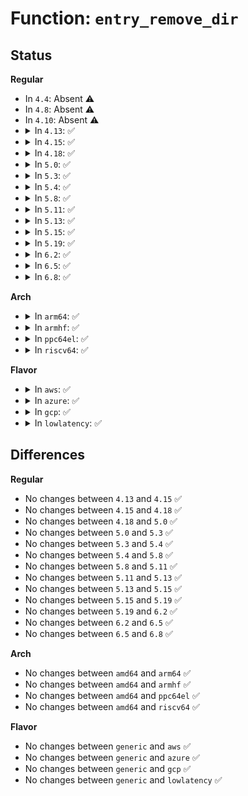 # Function: <code>entry_remove_dir</code>

## Status
<b>Regular</b>
<ul>
<li>
In <code>4.4</code>: Absent ⚠️
</li>
<li>
In <code>4.8</code>: Absent ⚠️
</li>
<li>
In <code>4.10</code>: Absent ⚠️
</li>
<li>
<details>
<summary>In <code>4.13</code>: ✅</summary>

```c
void entry_remove_dir(struct aa_sfs_entry *fs_dir);
```

**Collision:** Unique Static

**Inline:** No

**Transformation:** False

**Instances:**

```
In security/apparmor/apparmorfs.c (ffffffff820e3fdf)
Location: security/apparmor/apparmorfs.c:2314
Inline: False
Direct callers:
  - security/apparmor/apparmorfs.c:entry_create_dir
  - security/apparmor/apparmorfs.c:entry_remove_dir
  - security/apparmor/apparmorfs.c:aa_destroy_aafs
```
**Symbols:**

```
ffffffff820e3fdf-ffffffff820e4046: entry_remove_dir (STB_LOCAL)
```
</details>
</li>
<li>
<details>
<summary>In <code>4.15</code>: ✅</summary>

```c
void entry_remove_dir(struct aa_sfs_entry *fs_dir);
```

**Collision:** Unique Static

**Inline:** No

**Transformation:** False

**Instances:**

```
In security/apparmor/apparmorfs.c (ffffffff826ecc8f)
Location: security/apparmor/apparmorfs.c:2378
Inline: False
Direct callers:
  - security/apparmor/apparmorfs.c:entry_create_dir
  - security/apparmor/apparmorfs.c:entry_remove_dir
  - security/apparmor/apparmorfs.c:aa_destroy_aafs
```
**Symbols:**

```
ffffffff826ecc8f-ffffffff826eccf6: entry_remove_dir (STB_LOCAL)
```
</details>
</li>
<li>
<details>
<summary>In <code>4.18</code>: ✅</summary>

```c
void entry_remove_dir(struct aa_sfs_entry *fs_dir);
```

**Collision:** Unique Static

**Inline:** No

**Transformation:** False

**Instances:**

```
In security/apparmor/apparmorfs.c (ffffffff82716fd0)
Location: security/apparmor/apparmorfs.c:2384
Inline: False
Direct callers:
  - security/apparmor/apparmorfs.c:entry_create_dir
  - security/apparmor/apparmorfs.c:entry_remove_dir
  - security/apparmor/apparmorfs.c:aa_destroy_aafs
```
**Symbols:**

```
ffffffff82716fd0-ffffffff82717037: entry_remove_dir (STB_LOCAL)
```
</details>
</li>
<li>
<details>
<summary>In <code>5.0</code>: ✅</summary>

```c
void entry_remove_dir(struct aa_sfs_entry *fs_dir);
```

**Collision:** Unique Static

**Inline:** No

**Transformation:** False

**Instances:**

```
In security/apparmor/apparmorfs.c (ffffffff828cea95)
Location: security/apparmor/apparmorfs.c:2448
Inline: False
Direct callers:
  - security/apparmor/apparmorfs.c:entry_create_dir
  - security/apparmor/apparmorfs.c:entry_remove_dir
  - security/apparmor/apparmorfs.c:aa_destroy_aafs
```
**Symbols:**

```
ffffffff828cea95-ffffffff828ceafc: entry_remove_dir (STB_LOCAL)
```
</details>
</li>
<li>
<details>
<summary>In <code>5.3</code>: ✅</summary>

```c
void entry_remove_dir(struct aa_sfs_entry *fs_dir);
```

**Collision:** Unique Static

**Inline:** No

**Transformation:** False

**Instances:**

```
In security/apparmor/apparmorfs.c (ffffffff828e851d)
Location: security/apparmor/apparmorfs.c:2453
Inline: False
Direct callers:
  - security/apparmor/apparmorfs.c:entry_create_dir
  - security/apparmor/apparmorfs.c:entry_remove_dir
  - security/apparmor/apparmorfs.c:aa_destroy_aafs
```
**Symbols:**

```
ffffffff828e851d-ffffffff828e8584: entry_remove_dir (STB_LOCAL)
```
</details>
</li>
<li>
<details>
<summary>In <code>5.4</code>: ✅</summary>

```c
void entry_remove_dir(struct aa_sfs_entry *fs_dir);
```

**Collision:** Unique Static

**Inline:** No

**Transformation:** False

**Instances:**

```
In security/apparmor/apparmorfs.c (ffffffff828f1009)
Location: security/apparmor/apparmorfs.c:2421
Inline: False
Direct callers:
  - security/apparmor/apparmorfs.c:entry_create_dir
  - security/apparmor/apparmorfs.c:entry_remove_dir
  - security/apparmor/apparmorfs.c:aa_destroy_aafs
```
**Symbols:**

```
ffffffff828f1009-ffffffff828f1070: entry_remove_dir (STB_LOCAL)
```
</details>
</li>
<li>
<details>
<summary>In <code>5.8</code>: ✅</summary>

```c
void entry_remove_dir(struct aa_sfs_entry *fs_dir);
```

**Collision:** Unique Static

**Inline:** No

**Transformation:** False

**Instances:**

```
In security/apparmor/apparmorfs.c (ffffffff82d061d7)
Location: security/apparmor/apparmorfs.c:2476
Inline: False
Direct callers:
  - security/apparmor/apparmorfs.c:entry_create_dir
  - security/apparmor/apparmorfs.c:entry_remove_dir
  - security/apparmor/apparmorfs.c:aa_destroy_aafs
```
**Symbols:**

```
ffffffff82d061d7-ffffffff82d0623e: entry_remove_dir (STB_LOCAL)
```
</details>
</li>
<li>
<details>
<summary>In <code>5.11</code>: ✅</summary>

```c
void entry_remove_dir(struct aa_sfs_entry *fs_dir);
```

**Collision:** Unique Static

**Inline:** No

**Transformation:** False

**Instances:**

```
In security/apparmor/apparmorfs.c (ffffffff82ff3574)
Location: security/apparmor/apparmorfs.c:2473
Inline: False
Direct callers:
  - security/apparmor/apparmorfs.c:entry_create_dir
  - security/apparmor/apparmorfs.c:entry_remove_dir
  - security/apparmor/apparmorfs.c:aa_destroy_aafs
```
**Symbols:**

```
ffffffff82ff3574-ffffffff82ff35db: entry_remove_dir (STB_LOCAL)
```
</details>
</li>
<li>
<details>
<summary>In <code>5.13</code>: ✅</summary>

```c
void entry_remove_dir(struct aa_sfs_entry *fs_dir);
```

**Collision:** Unique Static

**Inline:** No

**Transformation:** False

**Instances:**

```
In security/apparmor/apparmorfs.c (ffffffff831fdf33)
Location: security/apparmor/apparmorfs.c:2474
Inline: False
Direct callers:
  - security/apparmor/apparmorfs.c:entry_create_dir
  - security/apparmor/apparmorfs.c:entry_remove_dir
  - security/apparmor/apparmorfs.c:aa_destroy_aafs
```
**Symbols:**

```
ffffffff831fdf33-ffffffff831fdf9a: entry_remove_dir (STB_LOCAL)
```
</details>
</li>
<li>
<details>
<summary>In <code>5.15</code>: ✅</summary>

```c
void entry_remove_dir(struct aa_sfs_entry *fs_dir);
```

**Collision:** Unique Static

**Inline:** No

**Transformation:** False

**Instances:**

```
In security/apparmor/apparmorfs.c (ffffffff832e5245)
Location: security/apparmor/apparmorfs.c:2474
Inline: False
Direct callers:
  - security/apparmor/apparmorfs.c:entry_create_dir
  - security/apparmor/apparmorfs.c:entry_remove_dir
  - security/apparmor/apparmorfs.c:aa_destroy_aafs
```
**Symbols:**

```
ffffffff832e5245-ffffffff832e52ac: entry_remove_dir (STB_LOCAL)
```
</details>
</li>
<li>
<details>
<summary>In <code>5.19</code>: ✅</summary>

```c
void entry_remove_dir(struct aa_sfs_entry *fs_dir);
```

**Collision:** Unique Static

**Inline:** No

**Transformation:** False

**Instances:**

```
In security/apparmor/apparmorfs.c (ffffffff8349bfa3)
Location: security/apparmor/apparmorfs.c:2505
Inline: False
Direct callers:
  - security/apparmor/apparmorfs.c:entry_create_dir
  - security/apparmor/apparmorfs.c:entry_remove_dir
  - security/apparmor/apparmorfs.c:aa_destroy_aafs
```
**Symbols:**

```
ffffffff8349bfa3-ffffffff8349c010: entry_remove_dir (STB_LOCAL)
```
</details>
</li>
<li>
<details>
<summary>In <code>6.2</code>: ✅</summary>

```c
void entry_remove_dir(struct aa_sfs_entry *fs_dir);
```

**Collision:** Unique Static

**Inline:** No

**Transformation:** False

**Instances:**

```
In security/apparmor/apparmorfs.c (ffffffff83ed3110)
Location: security/apparmor/apparmorfs.c:2697
Inline: False
Direct callers:
  - security/apparmor/apparmorfs.c:aa_create_aafs
  - security/apparmor/apparmorfs.c:entry_create_dir
  - security/apparmor/apparmorfs.c:entry_remove_dir
```
**Symbols:**

```
ffffffff83ed3110-ffffffff83ed317d: entry_remove_dir (STB_LOCAL)
```
</details>
</li>
<li>
<details>
<summary>In <code>6.5</code>: ✅</summary>

```c
void entry_remove_dir(struct aa_sfs_entry *fs_dir);
```

**Collision:** Unique Static

**Inline:** No

**Transformation:** False

**Instances:**

```
In security/apparmor/apparmorfs.c (ffffffff836f8180)
Location: security/apparmor/apparmorfs.c:2768
Inline: False
Direct callers:
  - security/apparmor/apparmorfs.c:aa_create_aafs
  - security/apparmor/apparmorfs.c:entry_create_dir
  - security/apparmor/apparmorfs.c:entry_create_dir
  - security/apparmor/apparmorfs.c:entry_remove_dir
```
**Symbols:**

```
ffffffff836f8180-ffffffff836f81ed: entry_remove_dir (STB_LOCAL)
```
</details>
</li>
<li>
<details>
<summary>In <code>6.8</code>: ✅</summary>

```c
void entry_remove_dir(struct aa_sfs_entry *fs_dir);
```

**Collision:** Unique Static

**Inline:** No

**Transformation:** False

**Instances:**

```
In security/apparmor/apparmorfs.c (ffffffff8392b570)
Location: security/apparmor/apparmorfs.c:2770
Inline: False
Direct callers:
  - security/apparmor/apparmorfs.c:aa_create_aafs
  - security/apparmor/apparmorfs.c:entry_create_dir
  - security/apparmor/apparmorfs.c:entry_create_dir
  - security/apparmor/apparmorfs.c:entry_remove_dir
```
**Symbols:**

```
ffffffff8392b570-ffffffff8392b5dd: entry_remove_dir (STB_LOCAL)
```
</details>
</li>
</ul>
<b>Arch</b>
<ul>
<li>
<details>
<summary>In <code>arm64</code>: ✅</summary>

```c
void entry_remove_dir(struct aa_sfs_entry *fs_dir);
```

**Collision:** Unique Static

**Inline:** No

**Transformation:** False

**Instances:**

```
In security/apparmor/apparmorfs.c (ffff80001146b1a0)
Location: security/apparmor/apparmorfs.c:2421
Inline: False
Direct callers:
  - security/apparmor/apparmorfs.c:entry_create_dir
  - security/apparmor/apparmorfs.c:entry_remove_dir
  - security/apparmor/apparmorfs.c:aa_destroy_aafs
```
**Symbols:**

```
ffff80001146b1a0-ffff80001146b214: entry_remove_dir (STB_LOCAL)
```
</details>
</li>
<li>
<details>
<summary>In <code>armhf</code>: ✅</summary>

```c
void entry_remove_dir(struct aa_sfs_entry *fs_dir);
```

**Collision:** Unique Static

**Inline:** No

**Transformation:** False

**Instances:**

```
In security/apparmor/apparmorfs.c (c1543e28)
Location: security/apparmor/apparmorfs.c:2421
Inline: False
Direct callers:
  - security/apparmor/apparmorfs.c:entry_create_dir
  - security/apparmor/apparmorfs.c:entry_remove_dir
  - security/apparmor/apparmorfs.c:aa_destroy_aafs
```
**Symbols:**

```
c1543e28-c1543eac: entry_remove_dir (STB_LOCAL)
```
</details>
</li>
<li>
<details>
<summary>In <code>ppc64el</code>: ✅</summary>

```c
void entry_remove_dir(struct aa_sfs_entry *fs_dir);
```

**Collision:** Unique Static

**Inline:** No

**Transformation:** False

**Instances:**

```
In security/apparmor/apparmorfs.c (c000000001399adc)
Location: security/apparmor/apparmorfs.c:2421
Inline: False
Direct callers:
  - security/apparmor/apparmorfs.c:entry_create_dir
  - security/apparmor/apparmorfs.c:entry_remove_dir
  - security/apparmor/apparmorfs.c:aa_destroy_aafs
```
**Symbols:**

```
c000000001399adc-c000000001399b94: entry_remove_dir (STB_LOCAL)
```
</details>
</li>
<li>
<details>
<summary>In <code>riscv64</code>: ✅</summary>

```c
void entry_remove_dir(struct aa_sfs_entry *fs_dir);
```

**Collision:** Unique Static

**Inline:** No

**Transformation:** False

**Instances:**

```
In security/apparmor/apparmorfs.c (ffffffe00002620e)
Location: security/apparmor/apparmorfs.c:2421
Inline: False
Direct callers:
  - security/apparmor/apparmorfs.c:entry_create_dir
  - security/apparmor/apparmorfs.c:entry_remove_dir
  - security/apparmor/apparmorfs.c:aa_destroy_aafs
```
**Symbols:**

```
ffffffe00002620e-ffffffe00002627c: entry_remove_dir (STB_LOCAL)
```
</details>
</li>
</ul>
<b>Flavor</b>
<ul>
<li>
<details>
<summary>In <code>aws</code>: ✅</summary>

```c
void entry_remove_dir(struct aa_sfs_entry *fs_dir);
```

**Collision:** Unique Static

**Inline:** No

**Transformation:** False

**Instances:**

```
In security/apparmor/apparmorfs.c (ffffffff828d9ebd)
Location: security/apparmor/apparmorfs.c:2421
Inline: False
Direct callers:
  - security/apparmor/apparmorfs.c:entry_create_dir
  - security/apparmor/apparmorfs.c:entry_remove_dir
  - security/apparmor/apparmorfs.c:aa_destroy_aafs
```
**Symbols:**

```
ffffffff828d9ebd-ffffffff828d9f24: entry_remove_dir (STB_LOCAL)
```
</details>
</li>
<li>
<details>
<summary>In <code>azure</code>: ✅</summary>

```c
void entry_remove_dir(struct aa_sfs_entry *fs_dir);
```

**Collision:** Unique Static

**Inline:** No

**Transformation:** False

**Instances:**

```
In security/apparmor/apparmorfs.c (ffffffff828d25d9)
Location: security/apparmor/apparmorfs.c:2421
Inline: False
Direct callers:
  - security/apparmor/apparmorfs.c:entry_create_dir
  - security/apparmor/apparmorfs.c:entry_remove_dir
  - security/apparmor/apparmorfs.c:aa_destroy_aafs
```
**Symbols:**

```
ffffffff828d25d9-ffffffff828d2640: entry_remove_dir (STB_LOCAL)
```
</details>
</li>
<li>
<details>
<summary>In <code>gcp</code>: ✅</summary>

```c
void entry_remove_dir(struct aa_sfs_entry *fs_dir);
```

**Collision:** Unique Static

**Inline:** No

**Transformation:** False

**Instances:**

```
In security/apparmor/apparmorfs.c (ffffffff828ecc31)
Location: security/apparmor/apparmorfs.c:2421
Inline: False
Direct callers:
  - security/apparmor/apparmorfs.c:entry_create_dir
  - security/apparmor/apparmorfs.c:entry_remove_dir
  - security/apparmor/apparmorfs.c:aa_destroy_aafs
```
**Symbols:**

```
ffffffff828ecc31-ffffffff828ecc98: entry_remove_dir (STB_LOCAL)
```
</details>
</li>
<li>
<details>
<summary>In <code>lowlatency</code>: ✅</summary>

```c
void entry_remove_dir(struct aa_sfs_entry *fs_dir);
```

**Collision:** Unique Static

**Inline:** No

**Transformation:** False

**Instances:**

```
In security/apparmor/apparmorfs.c (ffffffff828f2053)
Location: security/apparmor/apparmorfs.c:2421
Inline: False
Direct callers:
  - security/apparmor/apparmorfs.c:entry_create_dir
  - security/apparmor/apparmorfs.c:entry_remove_dir
  - security/apparmor/apparmorfs.c:aa_destroy_aafs
```
**Symbols:**

```
ffffffff828f2053-ffffffff828f20ba: entry_remove_dir (STB_LOCAL)
```
</details>
</li>
</ul>

## Differences
<b>Regular</b>
<ul>
<li>
No changes between <code>4.13</code> and <code>4.15</code> ✅
</li>
<li>
No changes between <code>4.15</code> and <code>4.18</code> ✅
</li>
<li>
No changes between <code>4.18</code> and <code>5.0</code> ✅
</li>
<li>
No changes between <code>5.0</code> and <code>5.3</code> ✅
</li>
<li>
No changes between <code>5.3</code> and <code>5.4</code> ✅
</li>
<li>
No changes between <code>5.4</code> and <code>5.8</code> ✅
</li>
<li>
No changes between <code>5.8</code> and <code>5.11</code> ✅
</li>
<li>
No changes between <code>5.11</code> and <code>5.13</code> ✅
</li>
<li>
No changes between <code>5.13</code> and <code>5.15</code> ✅
</li>
<li>
No changes between <code>5.15</code> and <code>5.19</code> ✅
</li>
<li>
No changes between <code>5.19</code> and <code>6.2</code> ✅
</li>
<li>
No changes between <code>6.2</code> and <code>6.5</code> ✅
</li>
<li>
No changes between <code>6.5</code> and <code>6.8</code> ✅
</li>
</ul>
<b>Arch</b>
<ul>
<li>
No changes between <code>amd64</code> and <code>arm64</code> ✅
</li>
<li>
No changes between <code>amd64</code> and <code>armhf</code> ✅
</li>
<li>
No changes between <code>amd64</code> and <code>ppc64el</code> ✅
</li>
<li>
No changes between <code>amd64</code> and <code>riscv64</code> ✅
</li>
</ul>
<b>Flavor</b>
<ul>
<li>
No changes between <code>generic</code> and <code>aws</code> ✅
</li>
<li>
No changes between <code>generic</code> and <code>azure</code> ✅
</li>
<li>
No changes between <code>generic</code> and <code>gcp</code> ✅
</li>
<li>
No changes between <code>generic</code> and <code>lowlatency</code> ✅
</li>
</ul>
